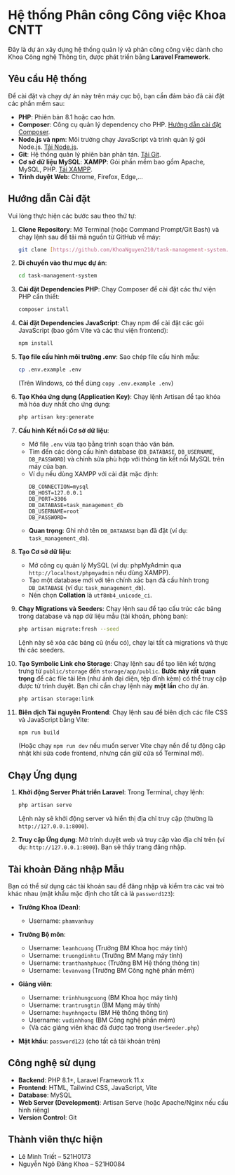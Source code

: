 # Hệ thống Phân công Công việc Khoa CNTT

Đây là dự án xây dựng hệ thống quản lý và phân công công việc dành cho Khoa Công nghệ Thông tin, được phát triển bằng **Laravel Framework**.

## Yêu cầu Hệ thống

Để cài đặt và chạy dự án này trên máy cục bộ, bạn cần đảm bảo đã cài đặt các phần mềm sau:

- **PHP**: Phiên bản 8.1 hoặc cao hơn.
- **Composer**: Công cụ quản lý dependency cho PHP. [Hướng dẫn cài đặt Composer](https://getcomposer.org/download/).
- **Node.js và npm**: Môi trường chạy JavaScript và trình quản lý gói Node.js. [Tải Node.js](https://nodejs.org/).
- **Git**: Hệ thống quản lý phiên bản phân tán. [Tải Git](https://git-scm.com/downloads).
- **Cơ sở dữ liệu MySQL**: **XAMPP**: Gói phần mềm bao gồm Apache, MySQL, PHP. [Tải XAMPP](https://www.apachefriends.org/).
- **Trình duyệt Web**: Chrome, Firefox, Edge,...

## Hướng dẫn Cài đặt

Vui lòng thực hiện các bước sau theo thứ tự:

1.  **Clone Repository**:
    Mở Terminal (hoặc Command Prompt/Git Bash) và chạy lệnh sau để tải mã nguồn từ GitHub về máy:
    ```bash
    git clone [https://github.com/KhoaNguyen210/task-management-system.git](https://github.com/KhoaNguyen210/task-management-system.git)
    ```

2.  **Di chuyển vào thư mục dự án**:
    ```bash
    cd task-management-system
    ```

3.  **Cài đặt Dependencies PHP**:
    Chạy Composer để cài đặt các thư viện PHP cần thiết:
    ```bash
    composer install
    ```

4.  **Cài đặt Dependencies JavaScript**:
    Chạy npm để cài đặt các gói JavaScript (bao gồm Vite và các thư viện frontend):
    ```bash
    npm install
    ```

5.  **Tạo file cấu hình môi trường .env**:
    Sao chép file cấu hình mẫu:
    ```bash
    cp .env.example .env
    ```
    (Trên Windows, có thể dùng `copy .env.example .env`)

6.  **Tạo Khóa ứng dụng (Application Key)**:
    Chạy lệnh Artisan để tạo khóa mã hóa duy nhất cho ứng dụng:
    ```bash
    php artisan key:generate
    ```

7.  **Cấu hình Kết nối Cơ sở dữ liệu**:
    - Mở file `.env` vừa tạo bằng trình soạn thảo văn bản.
    - Tìm đến các dòng cấu hình database (`DB_DATABASE`, `DB_USERNAME`, `DB_PASSWORD`) và chỉnh sửa phù hợp với thông tin kết nối MySQL trên máy của bạn.
    - Ví dụ nếu dùng XAMPP với cài đặt mặc định:
        ```env
        DB_CONNECTION=mysql
        DB_HOST=127.0.0.1
        DB_PORT=3306
        DB_DATABASE=task_management_db
        DB_USERNAME=root
        DB_PASSWORD=
        ```
    - **Quan trọng**: Ghi nhớ tên `DB_DATABASE` bạn đã đặt (ví dụ: `task_management_db`).

8.  **Tạo Cơ sở dữ liệu**:
    - Mở công cụ quản lý MySQL (ví dụ: phpMyAdmin qua `http://localhost/phpmyadmin` nếu dùng XAMPP).
    - Tạo một database mới với tên chính xác bạn đã cấu hình trong `DB_DATABASE` (ví dụ: `task_management_db`).
    - Nên chọn **Collation** là `utf8mb4_unicode_ci`.

9.  **Chạy Migrations và Seeders**:
    Chạy lệnh sau để tạo cấu trúc các bảng trong database và nạp dữ liệu mẫu (tài khoản, phòng ban):
    ```bash
    php artisan migrate:fresh --seed
    ```
    Lệnh này sẽ xóa các bảng cũ (nếu có), chạy lại tất cả migrations và thực thi các seeders.

10. **Tạo Symbolic Link cho Storage**:
    Chạy lệnh sau để tạo liên kết tượng trưng từ `public/storage` đến `storage/app/public`. **Bước này rất quan trọng** để các file tải lên (như ảnh đại diện, tệp đính kèm) có thể truy cập được từ trình duyệt. Bạn chỉ cần chạy lệnh này **một lần** cho dự án.
    ```bash
    php artisan storage:link
    ```

11. **Biên dịch Tài nguyên Frontend**:
    Chạy lệnh sau để biên dịch các file CSS và JavaScript bằng Vite:
    ```bash
    npm run build
    ```
    (Hoặc chạy `npm run dev` nếu muốn server Vite chạy nền để tự động cập nhật khi sửa code frontend, nhưng cần giữ cửa sổ Terminal mở).

## Chạy Ứng dụng

1.  **Khởi động Server Phát triển Laravel**:
    Trong Terminal, chạy lệnh:
    ```bash
    php artisan serve
    ```
    Lệnh này sẽ khởi động server và hiển thị địa chỉ truy cập (thường là `http://127.0.0.1:8000`).

2.  **Truy cập Ứng dụng**:
    Mở trình duyệt web và truy cập vào địa chỉ trên (ví dụ: `http://127.0.0.1:8000`). Bạn sẽ thấy trang đăng nhập.

## Tài khoản Đăng nhập Mẫu

Bạn có thể sử dụng các tài khoản sau để đăng nhập và kiểm tra các vai trò khác nhau (mật khẩu mặc định cho tất cả là `password123`):

-   **Trưởng Khoa (Dean)**:
    -   Username: `phamvanhuy`

-   **Trưởng Bộ môn**:
    -   Username: `leanhcuong` (Trưởng BM Khoa học máy tính)
    -   Username: `truongdinhtu` (Trưởng BM Mạng máy tính)
    -   Username: `tranthanhphuoc` (Trưởng BM Hệ thống thông tin)
    -   Username: `levanvang` (Trưởng BM Công nghệ phần mềm)

-   **Giảng viên**:
    -   Username: `trinhhungcuong` (BM Khoa học máy tính)
    -   Username: `trantrungtin` (BM Mạng máy tính)
    -   Username: `huynhngoctu` (BM Hệ thống thông tin)
    -   Username: `vudinhhong` (BM Công nghệ phần mềm)
    -   (Và các giảng viên khác đã được tạo trong `UserSeeder.php`)

-   **Mật khẩu**: `password123` (cho tất cả tài khoản trên)

## Công nghệ sử dụng

-   **Backend**: PHP 8.1+, Laravel Framework 11.x
-   **Frontend**: HTML, Tailwind CSS, JavaScript, Vite
-   **Database**: MySQL
-   **Web Server (Development)**: Artisan Serve (hoặc Apache/Nginx nếu cấu hình riêng)
-   **Version Control**: Git

## Thành viên thực hiện

-   Lê Minh Triết – 521H0173
-   Nguyễn Ngô Đăng Khoa – 521H0084